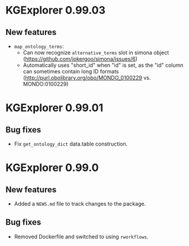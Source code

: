 # KGExplorer 0.99.03

## New features

* `map_ontology_terms`: 
  - Can now recognize `alternative_terms` slot in simona object (https://github.com/jokergoo/simona/issues/6)
  - Automatically uses "short_id" when "id" is set, as the "id" column can sometimes contain long ID formats (http://purl.obolibrary.org/obo/MONDO_0100229 vs. MONDO:0100229)

# KGExplorer 0.99.01

## Bug fixes

- Fix `get_ontology_dict` data.table construction.

# KGExplorer 0.99.0

## New features
 
* Added a `NEWS.md` file to track changes to the package.

## Bug fixes

* Removed Dockerfile and switched to using `rworkflows`.
